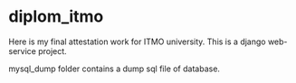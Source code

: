# diplom_itmo
Here is my final attestation work for ITMO university.
This is a django web-service project.

mysql_dump folder contains a dump sql file of database. 

